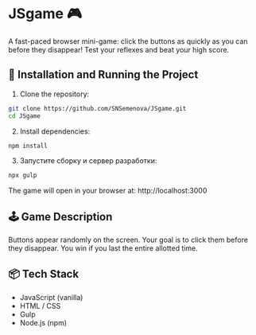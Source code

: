 # JSgame 🎮

A fast-paced browser mini-game: click the buttons as quickly as you can before they disappear! Test your reflexes and beat your high score.

## 🚀 Installation and Running the Project

1. Clone the repository:

```bash
git clone https://github.com/SNSemenova/JSgame.git
cd JSgame
```

2. Install dependencies:

```bash
npm install
```

3. Запустите сборку и сервер разработки:

```bash
npx gulp
```

The game will open in your browser at: http://localhost:3000

## 🕹️ Game Description

Buttons appear randomly on the screen. Your goal is to click them before they disappear. You win if you last the entire allotted time.

## 📦 Tech Stack

- JavaScript (vanilla)
- HTML / CSS
- Gulp
- Node.js (npm)
